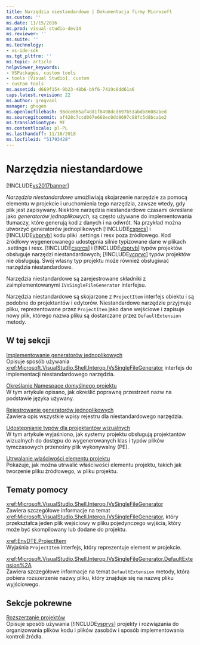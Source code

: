 ```yaml
---
title: Narzędzia niestandardowe | Dokumentacja firmy Microsoft
ms.custom: ''
ms.date: 11/15/2016
ms.prod: visual-studio-dev14
ms.reviewer: ''
ms.suite: ''
ms.technology:
- vs-ide-sdk
ms.tgt_pltfrm: ''
ms.topic: article
helpviewer_keywords:
- VSPackages, custom tools
- tools [Visual Studio], custom
- custom tools
ms.assetid: d669f154-9b23-48b6-b9f6-7419c8dd61a6
caps.latest.revision: 22
ms.author: gregvanl
manager: ghogen
ms.openlocfilehash: 98dce865af4dd1f8498dcd697b53abdb8608abed
ms.sourcegitcommit: af428c7ccd007e668ec0dd8697c88fc5d8bca1e2
ms.translationtype: MT
ms.contentlocale: pl-PL
ms.lasthandoff: 11/16/2018
ms.locfileid: "51793428"
---
```

# <a name="custom-tools"></a>Narzędzia niestandardowe
[!INCLUDE[vs2017banner](../../includes/vs2017banner.md)]

*Narzędzia niestandardowe* umożliwiają skojarzenie narzędzie za pomocą elementu w projekcie i uruchomienia tego narzędzia, zawsze wtedy, gdy plik jest zapisywany. Niektóre narzędzia niestandardowe czasami określane jako *generatorów jednoplikowych*, są często używane do implementowania tłumaczy, które generują kod z danych i na odwrót. Na przykład można utworzyć generatorów jednoplikowych [!INCLUDE[csprcs](../../includes/csprcs-md.md)] i [!INCLUDE[vbprvb](../../includes/vbprvb-md.md)] kodu pliki .settings i resx poza źródłowego. Kod źródłowy wygenerowanego udostępnia silnie typizowane dane w plikach .settings i resx. [!INCLUDE[csprcs](../../includes/csprcs-md.md)] i [!INCLUDE[vbprvb](../../includes/vbprvb-md.md)] typów projektów obsługuje narzędzi niestandardowych; [!INCLUDE[vcprvc](../../includes/vcprvc-md.md)] typów projektów nie obsługują. Swój własny typ projektu może również obsługiwać narzędzia niestandardowe.  
  
 Narzędzia niestandardowe są zarejestrowane składniki z zaimplementowanymi `IVsSingleFileGenerator` interfejsu.  
  
 Narzędzia niestandardowe są skojarzone z `ProjectItem` interfejs obiektu i są podobne do projektantów i edytorów. Niestandardowe narzędzie przyjmuje pliku, reprezentowane przez `ProjectItem` jako dane wejściowe i zapisuje nowy plik, którego nazwa pliku są dostarczane przez `DefaultExtension` metody.  
  
## <a name="in-this-section"></a>W tej sekcji  
 [Implementowanie generatorów jednoplikowych](../../extensibility/internals/implementing-single-file-generators.md)  
 Opisuje sposób używania <xref:Microsoft.VisualStudio.Shell.Interop.IVsSingleFileGenerator> interfejs do implementacji niestandardowego narzędzia.  
  
 [Określanie Namespace domyślnego projektu](../../misc/determining-the-default-namespace-of-a-project.md)  
 W tym artykule opisano, jak określić poprawną przestrzeń nazw na podstawie języka używany.  
  
 [Rejestrowanie generatorów jednoplikowych](../../extensibility/internals/registering-single-file-generators.md)  
 Zawiera opis wszystkie wpisy rejestru dla niestandardowego narzędzia.  
  
 [Udostępnianie typów dla projektantów wizualnych](../../extensibility/internals/exposing-types-to-visual-designers.md)  
 W tym artykule wyjaśniono, jak systemy projektu obsługują projektantów wizualnych do dostępu do wygenerowanych klas i typów plików tymczasowych przenośny plik wykonywalny (PE).  
  
 [Utrwalanie właściwości elementu projektu](../../extensibility/persisting-the-property-of-a-project-item.md)  
 Pokazuje, jak można utrwalić właściwości elementu projektu, takich jak tworzenie pliku źródłowego, w pliku projektu.  
  
## <a name="reference"></a>Tematy pomocy  
 <xref:Microsoft.VisualStudio.Shell.Interop.IVsSingleFileGenerator>  
 Zawiera szczegółowe informacje na temat <xref:Microsoft.VisualStudio.Shell.Interop.IVsSingleFileGenerator>, który przekształca jeden plik wejściowy w pliku pojedynczego wyjścia, który może być skompilowany lub dodane do projektu.  
  
 <xref:EnvDTE.ProjectItem>  
 Wyjaśnia `ProjectItem` interfejs, który reprezentuje element w projekcie.  
  
 <xref:Microsoft.VisualStudio.Shell.Interop.IVsSingleFileGenerator.DefaultExtension%2A>  
 Zawiera szczegółowe informacje na temat `DefaultExtension` metody, która pobiera rozszerzenie nazwy pliku, który znajduje się na nazwę pliku wyjściowego.  
  
## <a name="related-sections"></a>Sekcje pokrewne  
 [Rozszerzanie projektów](../../extensibility/extending-projects.md)  
 Opisuje sposób używania [!INCLUDE[vsprvs](../../includes/vsprvs-md.md)] projekty i rozwiązania do organizowania plików kodu i plików zasobów i sposób implementowania kontroli źródła.

